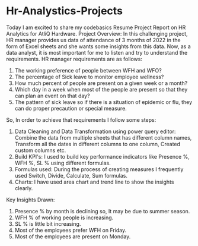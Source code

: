 # Hr-Analystics-Projects

Today I am excited to share my codebasics Resume Project Report on HR Analytics for AtliQ Hardware.
Project Overview:
In this challenging project, HR manager provides us data of attendance of 3 months of 2022 in the form of Excel sheets and she wants some insights from this data. Now, as a data analyst, it is most important for me to listen and try to understand the requirements. 
HR manager requirements are as follows:
1. The working preference of people between WFH and WFO?
2. The percentage of Sick leave to monitor employee wellness?
3. How much percent of people are present on a given week or a month?
4. Which day in a week when most of the people are present so that they can plan an event on that day?
5. The pattern of sick leave so if there is a situation of epidemic or flu, they can do proper precaution or special measure.

So, In order to achieve that requirements I follow some steps:

1. Data Cleaning and Data Transformation using power query editor: Combine the data from multiple sheets that has different column names, Transform all the dates in different columns to one column,
Created custom columns etc.
2. Build KPI's: I used to build key performance indicators like Presence %, WFH %, SL % using different formulas.
3. Formulas used: During the process of creating measures I frequently used Switch, Divide, Calculate, Sum formulas.
4. Charts: I have used area chart and trend line to show the insights clearly.

Key Insights Drawn:
1. Presence % by month is declining so, It may be due to summer season.
2. WFH % of working people is increasing.
3. SL % is little bit increasing.
4. Most of the employees prefer WFH on Friday.
5. Most of the employees are present on Monday.
